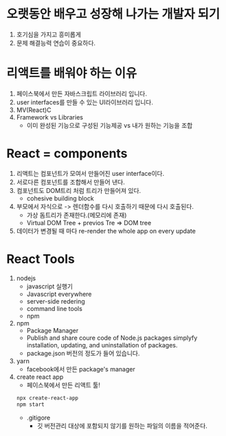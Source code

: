 # 오랫동안 배우고 성장해 나가는 개발자 되기

1. 호기심을 가지고 흥미롭게
2. 문제 해결능력 연습이 중요하다.

# 리액트를 배워야 하는 이유

1. 페이스북에서 만든 자바스크립트 라이브러리 입니다.
2. user interfaces를 만들 수 있는 UI라이브러리 입니다.
3. MV(React)C
4. Framework vs Libraries
   - 이미 완성된 기능으로 구성된 기능제공 vs 내가 원하는 기능을 조합

# React = components

1. 리액트는 컴포넌트가 모여서 만들어진 user interface이다.
2. 서로다른 컴포넌트를 조합해서 만들어 낸다.
3. 컴포넌트도 DOM트리 처럼 트리가 만들어져 있다.
   - cohesive building block
4. 부모에서 자식으로 -> 렌더함수를 다시 호출하기 때문에 다시 호출된다.
   - 가상 돔트리가 존재한다.(메모리에 존재)
   - Virtual DOM Tree + previos Tre => DOM tree
5. 데이터가 변경될 때 마다 re-render the whole app on every update

# React Tools

1. nodejs
   - javascript 실행기
   - Javascript everywhere
   - server-side redering
   - command line tools
   - npm
2. npm
   - Package Manager
   - Publish and share coure code of Node.js packages simplyfy installation, updating, and uninstallation of packages.
   - package.json 버전의 정도가 들어 있습니다.
3. yarn
   - facebook에서 만든 package's manager
4. create react app
   - 페이스북에서 만든 리액트 툴!
   ```bash
   npx create-react-app
   npm start
   ```
   - .gitigore
     - 깃 버전관리 대상에 포함되지 않기를 원하는 파일의 이름을 적어준다.
